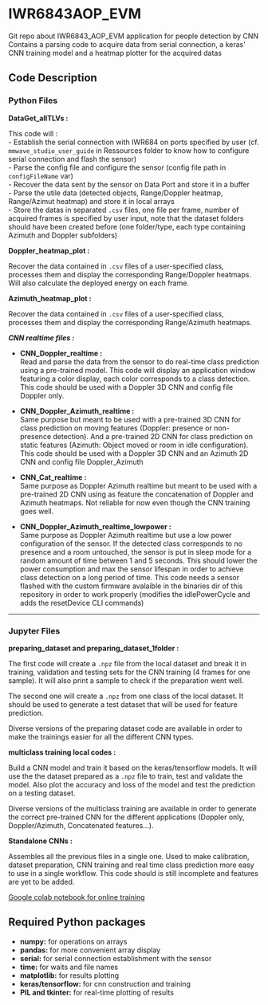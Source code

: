 # IWR6843AOP_EVM

Git repo about IWR6843_AOP_EVM application for people detection by CNN
Contains a parsing code to acquire data from serial connection, a keras' CNN training model and a heatmap plotter for the acquired datas

## Code Description

### Python Files

**DataGet_allTLVs :**

This code will :\
    - Establish the serial connection with IWR684 on ports specified by user (cf. `mmwave_studio_user_guide` in Ressources folder to know how to configure serial connection and flash the sensor) \
    - Parse the config file and configure the sensor (config file path in `configFileName` var)\
    - Recover the data sent by the sensor on Data Port and store it in a buffer\
    - Parse the utile data (detected objects, Range/Doppler heatmap, Range/Azimut heatmap) and store it in local arrays\
    - Store the datas in separated `.csv` files, one file per frame, number of acquired frames is specified by user input, note that the dataset folders should have been created before (one folder/type, each type containing Azimuth and Doppler subfolders)

**Doppler_heatmap_plot :**

Recover the data contained in `.csv` files of a user-specified class, processes them and display the corresponding Range/Doppler heatmaps. Will also calculate the deployed energy on each frame.

**Azimuth_heatmap_plot :**

Recover the data contained in `.csv` files of a user-specified class, processes them and display the corresponding Range/Azimuth heatmaps.

***CNN realtime files :***

- **CNN_Doppler_realtime :**\
 Read and parse the data from the sensor to do real-time class prediction using a pre-trained model. This code will display an application window featuring a color display, each color corresponds to a class detection. This code should be used with a Doppler 3D CNN and config file Doppler only.

- **CNN_Doppler_Azimuth_realtime :**\
 Same purpose but meant to be used with a pre-trained 3D CNN for class prediction on moving features (Doppler: presence or non-presence detection). And a pre-trained 2D CNN for class prediction on static features (Azimuth: Object moved or room in idle configuration). This code should be used with a Doppler 3D CNN and an Azimuth 2D CNN and config file Doppler_Azimuth

- **CNN_Cat_realtime :**\
 Same purpose as Doppler Azimuth realtime but meant to be used with a pre-trained 2D CNN using as feature the concatenation of Doppler and Azimuth heatmaps. Not reliable for now even though the CNN training goes well.

- **CNN_Doppler_Azimuth_realtime_lowpower :**\
 Same purpose as Doppler Azimuth realtime but use a low power configuration of the sensor. If the detected class corresponds to no presence and a room untouched, the sensor is put in sleep mode for a random amount of time between 1 and 5 seconds. This should lower the power consumption and max the sensor lifespan in order to achieve class detection on a long period of time. This code needs a sensor flashed with the custom firmware avalaible in the binaries dir of this repository in order to work properly (modifies the idlePowerCycle and adds the resetDevice CLI commands)

---

### Jupyter Files

**preparing_dataset and preparing_dataset_1folder :**

The first code will create a `.npz` file from the local dataset and break it in training, validation and testing sets for the CNN training (4 frames for one sample). It will also print a sample to check if the preparation went well.

The second one will create a `.npz` from one class of the local dataset. It should be used to generate a test dataset that will be used for feature prediction.

Diverse versions of the preparing dataset code are available in order to make the trainings easier for all the different CNN types.

**multiclass training local codes :**

Build a CNN model and train it based on the keras/tensorflow models. It will use the the dataset prepared as a `.npz` file to train, test and validate the model. Also plot the accuracy and loss of the model and test the prediction on a testing dataset.

Diverse versions of the multiclass training are available in order to generate the correct pre-trained CNN for the different applications (Doppler only, Doppler/Azimuth, Concatenated features...).

**Standalone CNNs :**

Assembles all the previous files in a single one. Used to make calibration, dataset preparation, CNN training and real time class prediction more easy to use in a single workflow. This code should is still incomplete and features are yet to be added.

[Google colab notebook for online training](https://drive.google.com/file/d/1OV4RE8pCYmDNoZVx6Gf-anxS9c_T9hl8/view?usp=sharing)

## Required Python packages

- **numpy:** for operations on arrays
- **pandas:** for more convenient array display
- **serial:** for serial connection establishment with the sensor
- **time:** for waits and file names
- **matplotlib:** for results plotting
- **keras/tensorflow:** for cnn construction and training
- **PIL and tkinter:** for real-time plotting of results